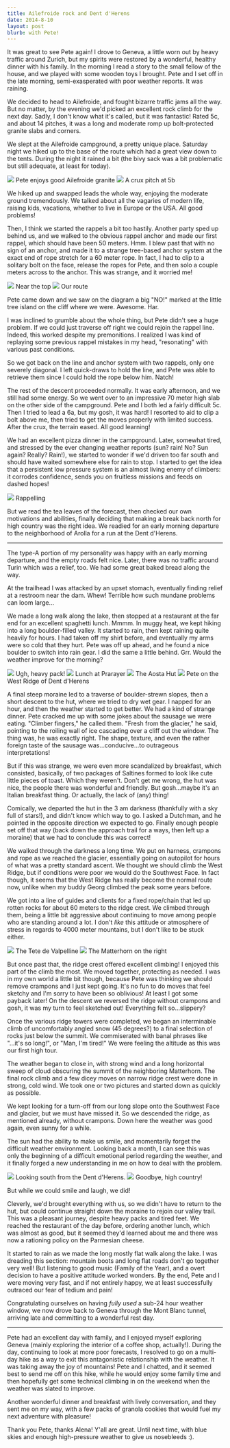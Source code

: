 ```yaml
---
title: Ailefroide rock and Dent d'Herens
date: 2014-8-10
layout: post
blurb: with Pete!
---
```


It was great to see Pete again! I drove to Geneva, a little worn out by heavy
traffic around Zurich, but my spirits were restored by a wonderful, healthy
dinner with his family. In the morning I read a story to the small fellow of the
house, and we played with some wooden toys I brought. Pete and I set off in the
late morning, semi-exasperated with poor weather reports. It was raining.

We decided to head to Ailefroide, and fought bizarre traffic jams all the
way. But no matter, by the evening we'd picked an excellent rock climb for the
next day. Sadly, I don't know what it's called, but it was fantastic! Rated 5c,
and about 14 pitches, it was a long and moderate romp up bolt-protected granite
slabs and corners.

We slept at the Ailefroide campground, a pretty unique place. Saturday night we
hiked up to the base of the route which had a great view down to the
tents. During the night it rained a bit (the bivy sack was a bit problematic but
still adequate, at least for today).

<a href='https://www.flickr.com/photos/55338612@N00/14821439190'>
<img src='https://farm6.static.flickr.com/5576/14821439190_c1d542428a_b.jpg'></a>
Pete enjoys good Ailefroide granite


<a href='https://www.flickr.com/photos/55338612@N00/15008087135'>
<img src='https://farm4.static.flickr.com/3894/15008087135_9dfbfb2514_b.jpg'></a>
A crux pitch at 5b



We hiked up and swapped leads the whole way, enjoying the moderate ground
tremendously. We talked about all the vagaries of modern life, raising kids,
vacations, whether to live in Europe or the USA. All good problems!

Then, I think we started the rappels a bit too hastily. Another party sped up
behind us, and we walked to the obvious rappel anchor and made our first rappel,
which should have been 50 meters. Hmm. I blew past that with no sign of an
anchor, and made it to a strange tree-based anchor system at the exact end of
rope stretch for a 60 meter rope. In fact, I had to clip to a solitary bolt on
the face, release the ropes for Pete, and then solo a couple meters across to
the anchor. This was strange, and it worried me!

<a href='https://www.flickr.com/photos/55338612@N00/14821470258'>
<img src='https://farm6.static.flickr.com/5571/14821470258_2bb7abd365_b.jpg'></a>
Near the top


<a href='https://www.flickr.com/photos/55338612@N00/14821474808'>
<img src='https://farm6.static.flickr.com/5571/14821474808_2c5e0109c7_b.jpg'></a>
Our route


Pete came down and we saw on the diagram a big "NO!" marked at the little tree
island on the cliff where we were. Awesome. Har.

I was inclined to grumble about the whole thing, but Pete didn't see a huge
problem. If we could just traverse off right we could rejoin the rappel
line. Indeed, this worked despite my premonitions. I realized I was kind of
replaying some previous rappel mistakes in my head, "resonating" with various
past conditions.

So we got back on the line and anchor system with two rappels, only one severely
diagonal. I left quick-draws to hold the line, and Pete was able to retrieve
them since I could hold the rope below him. Natch!

The rest of the descent proceeded normally. It was early afternoon, and we still
had some energy. So we went over to an impressive 70 meter high slab on the
other side of the campground. Pete and I both led a fairly difficult 5c. Then I
tried to lead a 6a, but my gosh, it was hard! I resorted to aid to clip a bolt
above me, then tried to get the moves properly with limited success. After the
crux, the terrain eased. All good learning!

We had an excellent pizza dinner in the campground. Later, somewhat tired, and
stressed by the ever changing weather reports (sun? rain! No? Sun again? Really?
Rain!), we started to wonder if we'd driven too far south and should have waited
somewhere else for rain to stop. I started to get the idea that a persistent low
pressure system is an almost living enemy of climbers: it corrodes confidence,
sends you on fruitless missions and feeds on dashed hopes!

<a href='https://www.flickr.com/photos/55338612@N00/14821445860'>
<img src='https://farm4.static.flickr.com/3896/14821445860_abd0af1c0d_b.jpg'></a>
Rappelling



But we read the tea leaves of the forecast, then checked our own motivations and
abilities, finally deciding that making a break back north for high country was
the right idea. We readied for an early morning departure to the neighborhood of
Arolla for a run at the Dent d'Herens.

* * *

The type-A portion of my personality was happy with an early morning departure,
and the empty roads felt nice. Later, there was no traffic around Turin which
was a relief, too. We had some great baked bread along the way.

At the trailhead I was attacked by an upset stomach, eventually finding relief
at a restroom near the dam. Whew! Terrible how such mundane problems can loom
large...

We made a long walk along the lake, then stopped at a restaurant at the far end
for an excellent spaghetti lunch. Mmmm. In muggy heat, we kept hiking into a
long boulder-filled valley. It started to rain, then kept raining quite heavily
for hours. I had taken off my shirt before, and eventually my arms were so cold
that they hurt. Pete was off up ahead, and he found a nice boulder to switch
into rain gear. I did the same a little behind. Grr. Would the weather improve
for the morning?

<a href='https://www.flickr.com/photos/55338612@N00/14821477428'>
<img src='https://farm6.static.flickr.com/5553/14821477428_7735c03d0a_b.jpg'></a>
Ugh, heavy pack!


<a href='https://www.flickr.com/photos/55338612@N00/15007711872'>
<img src='https://farm6.static.flickr.com/5584/15007711872_3678eab206_b.jpg'></a>
Lunch at Prarayer


<a href='https://www.flickr.com/photos/55338612@N00/14821381539'>
<img src='https://farm6.static.flickr.com/5556/14821381539_39ea5a831c_b.jpg'></a>
The Aosta Hut


<a href='https://www.flickr.com/photos/55338612@N00/15008100205'>
<img src='https://farm4.static.flickr.com/3920/15008100205_b19820b12b_b.jpg'></a>
Pete on the West Ridge of Dent d'Herens



A final steep moraine led to a traverse of boulder-strewn slopes, then a short
descent to the hut, where we tried to dry wet gear. I napped for an hour, and
then the weather started to get better. We had a kind of strange dinner. Pete
cracked me up with some jokes about the sausage we were eating. "Climber
fingers," he called them. "Fresh from the glacier," he said, pointing to the
roiling wall of ice cascading over a cliff out the window. The thing was, he was
exactly right. The shape, texture, and even the rather foreign taste of the
sausage was...conducive...to outrageous interpretations!

But if this was strange, we were even more scandalized by breakfast, which
consisted, basically, of two packages of Saltines formed to look like cute
little pieces of toast. Which they weren't. Don't get me wrong, the hut was
nice, the people there was wonderful and friendly. But gosh...maybe it's an
Italian breakfast thing. Or actually, the lack of (any) thing!

Comically, we departed the hut in the 3 am darkness (thankfully with a sky full
of stars!), and didn't know which way to go. I asked a Dutchman, and he pointed
in the opposite direction we expected to go. Finally enough people set off that
way (back down the approach trail for a ways, then left up a moraine) that we
had to conclude this was correct!

We walked through the darkness a long time. We put on harness, crampons and rope
as we reached the glacier, essentially going on autopilot for hours of what was
a pretty standard ascent. We thought we should climb the West Ridge, but if
conditions were poor we would do the Southwest Face. In fact though, it seems
that the West Ridge has really become the normal route now, unlike when my buddy
Georg climbed the peak some years before.

We got into a line of guides and clients for a fixed rope/chain that led up
rotten rocks for about 60 meters to the ridge crest. We climbed through them,
being a little bit aggressive about continuing to move among people who are
standing around a lot. I don't *like* this attitude or atmosphere of stress in
regards to 4000 meter mountains, but I don't like to be stuck either.

<a href='https://www.flickr.com/photos/55338612@N00/14985117466'>
<img src='https://farm4.static.flickr.com/3917/14985117466_f3072f6da9_b.jpg'></a>
The Tete de Valpelline



<a href='https://www.flickr.com/photos/55338612@N00/14821578857'>
<img src='https://farm4.static.flickr.com/3901/14821578857_bbd0741b08_b.jpg'></a>
The Matterhorn on the right



But once past that, the ridge crest offered excellent climbing! I enjoyed this
part of the climb the most. We moved together, protecting as needed. I was in my
own world a little bit though, because Pete was thinking we should remove
crampons and I just kept going. It's no fun to do moves that feel sketchy and
I'm sorry to have been so oblivious! At least I got some payback later! On the
descent we reversed the ridge without crampons and gosh, it was my turn to feel
sketched out! Everything felt so...slippery?

Once the various ridge towers were completed, we began an interminable climb of
uncomfortably angled snow (45 degrees?) to a final selection of rocks just below
the summit. We commiserated with banal phrases like "...it's so long!", or "Man,
I'm tired!" We were feeling the altitude as this was our first high tour.

The weather began to close in, with strong wind and a long horizontal sweep of
cloud obscuring the summit of the neighboring Matterhorn. The final rock climb
and a few dicey moves on narrow ridge crest were done in strong, cold wind. We
took one or two pictures and started down as quickly as possible.

We kept looking for a turn-off from our long slope onto the Southwest Face and
glacier, but we must have missed it. So we descended the ridge, as mentioned
already, without crampons. Down here the weather was good again, even sunny for
a while.

The sun had the ability to make us smile, and momentarily forget the difficult
weather environment. Looking back a month, I can see this was only the beginning
of a difficult emotional period regarding the weather, and it finally forged a
new understanding in me on how to deal with the problem.

<a href='https://www.flickr.com/photos/55338612@N00/14821458870'>
<img src='https://farm4.static.flickr.com/3895/14821458870_3b35f4700f_b.jpg'></a>
Looking south from the Dent d'Herens.


<a href='https://www.flickr.com/photos/55338612@N00/14821387359'>
<img src='https://farm4.static.flickr.com/3915/14821387359_400f7be8d7_b.jpg'></a>
Goodbye, high country!



But while we could smile and laugh, we did!

Cleverly, we'd brought everything with us, so we didn't have to return to the
hut, but could continue straight down the moraine to rejoin our valley
trail. This was a pleasant journey, despite heavy packs and tired feet. We
reached the restaurant of the day before, ordering another lunch, which was
almost as good, but it seemed they'd learned about me and there was now a
rationing policy on the Parmesian cheese.

It started to rain as we made the long mostly flat walk along the lake. I was
dreading this section: mountain boots and long flat roads don't go together very
well! But listening to good music (Family of the Year), and a overt decision to
have a positive attitude worked wonders. By the end, Pete and I were moving very
fast, and if not entirely happy, we at least successfully outraced our fear of
tedium and pain!

Congratulating ourselves on having *fully used* a sub-24 hour weather window, we
now drove back to Geneva through the Mont Blanc tunnel, arriving late and
committing to a wonderful rest day.

* * *

Pete had an excellent day with family, and I enjoyed myself exploring Geneva
(mainly exploring the interior of a coffee shop, actually!). During the day,
continuing to look at more poor forecasts, I resolved to go on a multi-day hike
as a way to exit this antagonistic relationship with the weather. It was taking
away the joy of mountains! Pete and I chatted, and it seemed best to send me off
on this hike, while he would enjoy some family time and then hopefully get some
technical climbing in on the weekend when the weather was slated to improve.

Another wonderful dinner and breakfast with lively conversation, and they sent
me on my way, with a few packs of granola cookies that would fuel my next
adventure with pleasure!

Thank you Pete, thanks Alena! Y'all are great. Until next time, with blue skies
and enough high-pressure weather to give us nosebleeds :).


